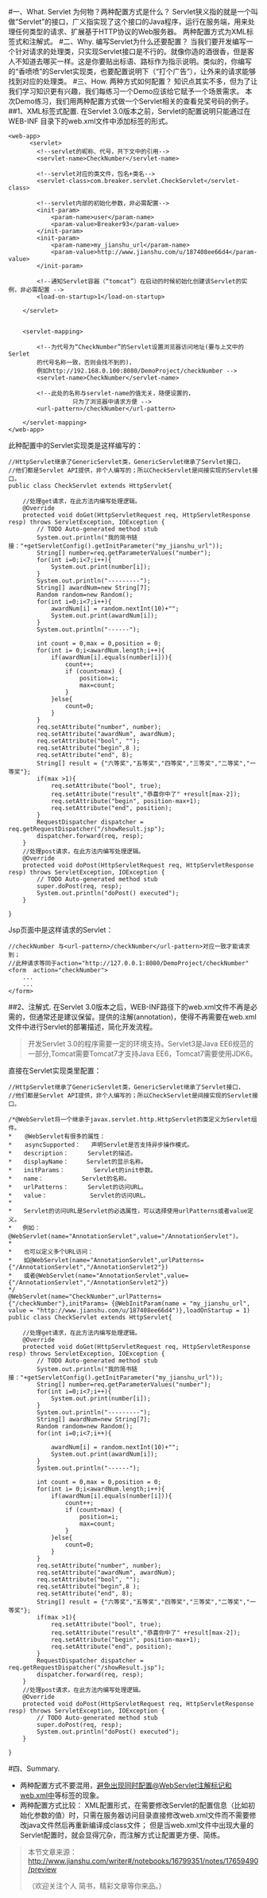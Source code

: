 #一、What.
    Servlet 为何物？两种配置方式是什么？
Servlet狭义指的就是一个叫做“Servlet”的接口，广义指实现了这个接口的Java程序，运行在服务端，用来处理任何类型的请求、扩展基于HTTP协议的Web服务器。
 两种配置方式为XML标签式和注解式。
#二、Why.
      编写Servlet为什么还要配置？
当我们要开发编写一个针对请求的处理类，只实现Servlet接口是不行的。就像你造的酒很香，但是客人不知道去哪买一样。这是你要贴出标语、路标作为指示说明。类似的，你编写的“香喷喷”的Servlet实现类，也要配置说明下（“打个广告”），让外来的请求能够找到对应的处理类。
#三、How.
     两种方式如何配置？
知识点其实不多，但为了让我们学习知识更有兴趣，我们每练习一个Demo应该给它赋予一个场景需求。
本次Demo练习，我们用两种配置方式做一个Servlet相关的查看兑奖号码的例子。
##1、XML标签式配置.
在Servlet 3.0版本之前，Servlet的配置说明只能通过在WEB-INF  目录下的web.xml文件中添加标签的形式。
```
<web-app>
      <servlet>
        <!--servlet的昵称、代号，共下文中的引用-->
		<servlet-name>CheckNumber</servlet-name>

        <!--servlet对应的类文件，包名+类名-->
		<servlet-class>com.breaker.servlet.CheckServlet</servlet-class>

        <!--servlet内部的初始化参数，非必需配置-->
		<init-param>
			<param-name>user</param-name>
			<param-value>Breaker93</param-value>
		</init-param>
		<init-param>
			<param-name>my_jianshu_url</param-name>
			<param-value>http://www.jianshu.com/u/187408ee66d4</param-value>
		</init-param>

		<!--通知Servlet容器（“tomcat”）在启动的时候初始化创建该Servlet的实例，非必需配置 -->
		<load-on-startup>1</load-on-startup>

	</servlet>


	<servlet-mapping>

        <!--为代号为“CheckNumber”的Servlet设置浏览器访问地址(要与上文中的Serlet
        的代号名称一致，否则会找不到的)，
        例如http://192.168.0.100:8080/DemoProject/checkNumber -->
		<servlet-name>CheckNumber</servlet-name>

        <!--此处的名称与servlet-name的值无关，随便设置的，
                  只为了浏览器中请求方便 -->
		<url-pattern>/checkNumber</url-pattern>

	</servlet-mapping>
</web-app>
```

此种配置中的Servlet实现类是这样编写的：
```
//HttpServlet继承了GenericServlet类，GenericServlet继承了Servlet接口，
//他们都是Servlet API提供，非个人编写的；所以CheckServlet是间接实现的Servlet接口。
public class CheckServlet extends HttpServlet{
	
    //处理get请求，在此方法内编写处理逻辑。
	@Override
	protected void doGet(HttpServletRequest req, HttpServletResponse resp) throws ServletException, IOException {
		// TODO Auto-generated method stub
		System.out.println("我的简书链接："+getServletConfig().getInitParameter("my_jianshu_url"));
		String[] number=req.getParameterValues("number");
		for(int i=0;i<7;i++){
			System.out.print(number[i]);
		}
		System.out.println("---------");
		String[] awardNum=new String[7];
		Random random=new Random();
		for(int i=0;i<7;i++){			
			awardNum[i] = random.nextInt(10)+"";
			System.out.print(awardNum[i]);
		}
		System.out.println("------");
		
		int count = 0,max = 0,position = 0;
		for(int i= 0;i<awardNum.length;i++){
			if(awardNum[i].equals(number[i])){
				count++;
				if (count>max) {
					position=i;
					max=count;
				}
			}else{
				count=0;
			}
		}
		req.setAttribute("number", number);
		req.setAttribute("awardNum", awardNum);
		req.setAttribute("bool", "");
		req.setAttribute("begin",8 );
		req.setAttribute("end", 8);
		String[] result = {"六等奖","五等奖","四等奖","三等奖","二等奖","一等奖"};
		if(max >1){
			req.setAttribute("bool", true);
			req.setAttribute("result","恭喜你中了" +result[max-2]);
			req.setAttribute("begin", position-max+1);
			req.setAttribute("end", position);
		}
		RequestDispatcher dispatcher = req.getRequestDispatcher("/showResult.jsp"); 
		dispatcher.forward(req, resp); 
	}
	//处理post请求，在此方法内编写处理逻辑。
	@Override
	protected void doPost(HttpServletRequest req, HttpServletResponse resp) throws ServletException, IOException {
		// TODO Auto-generated method stub
		super.doPost(req, resp);
		System.out.println("doPost() executed");
	}
	
}
```
Jsp页面中是这样请求的Servlet：
```
//checkNumber 与<url-pattern>/checkNumber</url-pattern>对应一致才能请求到；
//此种请求等同于action="http://127.0.0.1:8080/DemoProject/checkNumber"
<form  action="checkNumber">
	...
    ...	
</form>
```

##2、注解式.
在Servlet 3.0版本之后，WEB-INF路径下的web.xml文件不再是必需的，但通常还是建议保留。提供的注解(annotation)，使得不再需要在web.xml文件中进行Servlet的部署描述，简化开发流程。
>开发Servlet 3.0的程序需要一定的环境支持。Servlet3是Java EE6规范的一部分,Tomcat需要Tomcat7才支持Java EE6，Tomcat7需要使用JDK6。

直接在Servlet实现类里配置：
```
//HttpServlet继承了GenericServlet类，GenericServlet继承了Servlet接口，
//他们都是Servlet API提供，非个人编写的；所以CheckServlet是间接实现的Servlet接口。

/*@WebServlet将一个继承于javax.servlet.http.HttpServlet的类定义为Servlet组件。
*　  @WebServlet有很多的属性：
*　  asyncSupported：   声明Servlet是否支持异步操作模式。
*　　description：　　  Servlet的描述。
*　　displayName：     Servlet的显示名称。
*　　initParams：        Servlet的init参数。
*　　name：　　　　    Servlet的名称。
*　　urlPatterns：　　  Servlet的访问URL。
*　　value：　　　       Servlet的访问URL。
*
*　　Servlet的访问URL是Servlet的必选属性，可以选择使用urlPatterns或者value定义。
*   例如：@WebServlet(name="AnnotationServlet",value="/AnnotationServlet")。
*
*　　也可以定义多个URL访问：
*　　如@WebServlet(name="AnnotationServlet",urlPatterns={"/AnnotationServlet","/AnnotationServlet2"})
*　　或者@WebServlet(name="AnnotationServlet",value={"/AnnotationServlet","/AnnotationServlet2"})
*/
@WebServlet(name="CheckNumber",urlPatterns={"/checkNumber"},initParams= {@WebInitParam(name = "my_jianshu_url", value = "http://www.jianshu.com/u/187408ee66d4")},loadOnStartup = 1)
public class CheckServlet extends HttpServlet{
	
    //处理get请求，在此方法内编写处理逻辑。
	@Override
	protected void doGet(HttpServletRequest req, HttpServletResponse resp) throws ServletException, IOException {
		// TODO Auto-generated method stub
		System.out.println("我的简书链接："+getServletConfig().getInitParameter("my_jianshu_url"));
		String[] number=req.getParameterValues("number");
		for(int i=0;i<7;i++){
			System.out.print(number[i]);
		}
		System.out.println("---------");
		String[] awardNum=new String[7];
		Random random=new Random();
		for(int i=0;i<7;i++){
			
			awardNum[i] = random.nextInt(10)+"";
			System.out.print(awardNum[i]);
		}
		System.out.println("------");
		
		int count = 0,max = 0,position = 0;
		for(int i= 0;i<awardNum.length;i++){
			if(awardNum[i].equals(number[i])){
				count++;
				if (count>max) {
					position=i;
					max=count;
				}
			}else{
				count=0;
			}
		}
		req.setAttribute("number", number);
		req.setAttribute("awardNum", awardNum);
		req.setAttribute("bool", "");
		req.setAttribute("begin",8 );
		req.setAttribute("end", 8);
		String[] result = {"六等奖","五等奖","四等奖","三等奖","二等奖","一等奖"};
		if(max >1){
			req.setAttribute("bool", true);
			req.setAttribute("result","恭喜你中了" +result[max-2]);
			req.setAttribute("begin", position-max+1);
			req.setAttribute("end", position);
		}
		RequestDispatcher dispatcher = req.getRequestDispatcher("/showResult.jsp"); 
		dispatcher.forward(req, resp); 
	}
	//处理post请求，在此方法内编写处理逻辑。
	@Override
	protected void doPost(HttpServletRequest req, HttpServletResponse resp) throws ServletException, IOException {
		// TODO Auto-generated method stub
		super.doPost(req, resp);
		System.out.println("doPost() executed");
	}
	
}
```
#四、Summary.
- 两种配置方式不要混用，避免出现同时配置@WebServlet注解标记和web.xml中<servlet-name>等标签的现象。
- 两种配置方式比较：
  XML配置形式，在需要修改Servlet的配置信息（比如初始化参数的值）时，只需在服务器访问目录直接修改web.xml文件而不需要修改java文件然后再重新编译成class文件；
  但是当web.xml文件中出现大量的Servlet配置时，就会显得冗杂，而注解方式让配置更方便、简练。
>本节文章来源：http://www.jianshu.com/writer#/notebooks/16799351/notes/17659490/preview
>
>（欢迎关注个人 简书，精彩文章等你来品。）


